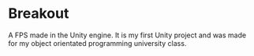 # Breakout
A FPS made in the Unity engine. It is my first Unity project and was made for my object orientated programming university class.
